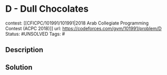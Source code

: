 # D - Dull Chocolates

contest: [[CFICPC/101991/101991|2018 Arab Collegiate Programming Contest (ACPC 2018)]]
url: https://codeforces.com/gym/101991/problem/D
Status: #UNSOLVED
Tags: #

## Description

## Solution


